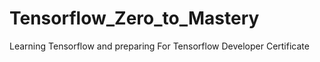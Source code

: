 # Tensorflow_Zero_to_Mastery
Learning Tensorflow and preparing For Tensorflow Developer Certificate
